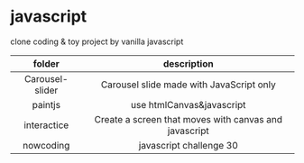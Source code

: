 # javascript
clone coding &amp; toy project by vanilla javascript

|folder|description|
|:--:|:--:|
|Carousel-slider|Carousel slide made with JavaScript only|
|paintjs|use htmlCanvas&javascript|
|interactice| Create a screen that moves with canvas and javascript|
|nowcoding|javascript challenge 30|
